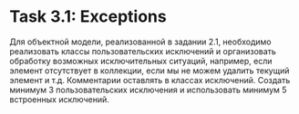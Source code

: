 # Task 3.1: Exceptions
Для объектной модели, реализованной в задании 2.1, необходимо реализовать классы пользовательских исключений
и организовать обработку возможных исключительных ситуаций, например, если элемент отсутствует в коллекции,
если мы не можем удалить текущий элемент и т.д. Комментарии оставлять в классах исключений.
Создать минимум 3 пользовательских исключения и использовать минимум 5 встроенных исключений.